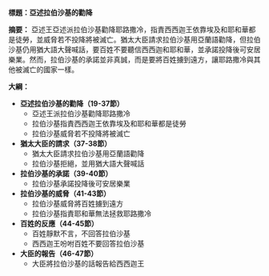 **標題：亞述拉伯沙基的勸降**

**摘要：**
亞述王亞述派拉伯沙基勸降耶路撒冷，指責西西迦王依靠埃及和耶和華都是徒勞，並威脅若不投降將被滅亡。猶太大臣請求拉伯沙基用亞蘭語勸降，但拉伯沙基仍用猶大語大聲喊話，要百姓不要聽信西西迦和耶和華，並承諾投降後可安居樂業。然而，拉伯沙基的承諾並非真誠，而是要將百姓擄到遠方，讓耶路撒冷與其他被滅亡的國家一樣。

**大綱：**

* **亞述拉伯沙基的勸降（19-37節）**
    * 亞述王派拉伯沙基勸降耶路撒冷
    * 拉伯沙基指責西西迦王依靠埃及和耶和華都是徒勞
    * 拉伯沙基威脅若不投降將被滅亡
* **猶太大臣的請求（37-38節）**
    * 猶太大臣請求拉伯沙基用亞蘭語勸降
    * 拉伯沙基拒絕，並用猶大語大聲喊話
* **拉伯沙基的承諾（39-40節）**
    * 拉伯沙基承諾投降後可安居樂業
* **拉伯沙基的威脅（41-43節）**
    * 拉伯沙基威脅將百姓擄到遠方
    * 拉伯沙基指責耶和華無法拯救耶路撒冷
* **百姓的反應（44-45節）**
    * 百姓靜默不言，不回答拉伯沙基
    * 西西迦王吩咐百姓不要回答拉伯沙基
* **大臣的報告（46-47節）**
    * 大臣將拉伯沙基的話報告給西西迦王
